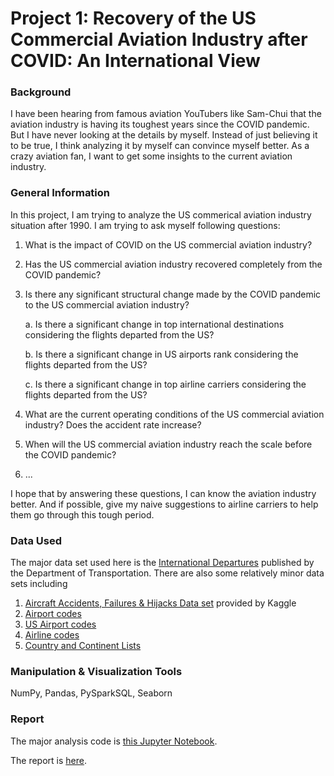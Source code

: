 # Project 1: Recovery of the US Commercial Aviation Industry after COVID: An International View
### Background
I have been hearing from famous aviation YouTubers like Sam-Chui that the aviation industry is having its toughest years since the COVID pandemic. But I have never looking at the details by myself. Instead of just believing it to be true, I think analyzing it by myself can convince myself better. As a crazy aviation fan, I want to get some insights to the current aviation industry.

### General Information
In this project, I am trying to analyze the US commerical aviation industry situation after 1990. I am trying to ask myself following questions:
1. What is the impact of COVID on the US commercial aviation industry?
2. Has the US commercial aviation industry recovered completely from the COVID pandemic?
3. Is there any significant structural change made by the COVID pandemic to the US commercial aviation industry?

   a. Is there a significant change in top international destinations considering the flights departed from the US?
   
   b. Is there a significant change in US airports rank considering the flights departed from the US?
   
   c. Is there a significant change in top airline carriers considering the flights departed from the US?

4. What are the current operating conditions of the US commercial aviation industry? Does the accident rate increase?
5. When will the US commercial aviation industry reach the scale before the COVID pandemic?
6. ...

I hope that by answering these questions, I can know the aviation industry better. And if possible, give my naive suggestions to airline carriers to help them go through this tough period.

### Data Used
The major data set used here is the <a href="https://www.transportation.gov/policy/aviation-policy/us-international-air-passenger-and-freight-statistics-report">International Departures</a> published by the Department of Transportation. There are also some relatively minor data sets including

1. <a href="https://www.kaggle.com/datasets/deepcontractor/aircraft-accidents-failures-hijacks-dataset?resource=download">Aircraft Accidents, Failures & Hijacks Data set</a> provided by Kaggle
2. <a href="https://github.com/mwgg/Airports">Airport codes</a>
3. <a href="https://en.wikipedia.org/wiki/List_of_airlines_of_the_United_States">US Airport codes</a>
4. <a href="https://www.bts.gov/topics/airlines-and-airports/airline-codes">Airline codes</a>
5. <a href="https://gist.github.com/stevewithington/20a69c0b6d2ff846ea5d35e5fc47f26c">Country and Continent Lists</a>

### Manipulation & Visualization Tools
NumPy, Pandas, PySparkSQL, Seaborn

### Report
The major analysis code is <a href="https://github.com/TaikiShuttle/SI618/blob/main/Project1/aviation_preprocess.ipynb">this Jupyter Notebook</a>.

The report is <a href="https://github.com/TaikiShuttle/SI618/blob/main/Project1/si618-project-part-1-haoquanz.pdf">here</a>.
